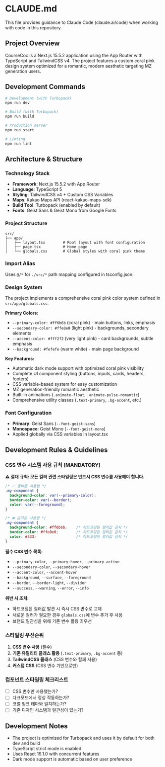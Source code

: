 # CLAUDE.md

This file provides guidance to Claude Code (claude.ai/code) when working with code in this repository.

## Project Overview

CourseCoc is a Next.js 15.5.2 application using the App Router with TypeScript and TailwindCSS v4. The project features a custom coral pink design system optimized for a romantic, modern aesthetic targeting MZ generation users.

## Development Commands

```bash
# Development (with Turbopack)
npm run dev

# Build (with Turbopack)
npm run build

# Production server
npm run start

# Linting
npm run lint
```

## Architecture & Structure

### Technology Stack
- **Framework**: Next.js 15.5.2 with App Router
- **Language**: TypeScript 5
- **Styling**: TailwindCSS v4 + Custom CSS Variables
- **Maps**: Kakao Maps API (react-kakao-maps-sdk)
- **Build Tool**: Turbopack (enabled by default)
- **Fonts**: Geist Sans & Geist Mono from Google Fonts

### Project Structure
```
src/
├── app/
│   ├── layout.tsx        # Root layout with font configuration
│   ├── page.tsx          # Home page
│   └── globals.css       # Global styles with coral pink theme
```

### Import Alias
Uses `@/*` for `./src/*` path mapping configured in tsconfig.json.

### Design System

The project implements a comprehensive coral pink color system defined in `src/app/globals.css`:

**Primary Colors:**
- `--primary-color: #ff6b6b` (coral pink) - main buttons, links, emphasis
- `--secondary-color: #ffe0e0` (light pink) - backgrounds, secondary elements  
- `--accent-color: #fff2f2` (very light pink) - card backgrounds, subtle emphasis
- `--background: #fefefe` (warm white) - main page background

**Key Features:**
- Automatic dark mode support with optimized coral pink visibility
- Complete UI component styling (buttons, inputs, cards, headers, footers)
- CSS variable-based system for easy customization
- MZ generation-friendly romantic aesthetic
- Built-in animations (`.animate-float`, `.animate-pulse-romantic`)
- Comprehensive utility classes (`.text-primary`, `.bg-accent`, etc.)

### Font Configuration
- **Primary**: Geist Sans (`--font-geist-sans`)
- **Monospace**: Geist Mono (`--font-geist-mono`)
- Applied globally via CSS variables in layout.tsx

## Development Rules & Guidelines

### CSS 변수 시스템 사용 규칙 (MANDATORY)

**⚠️ 절대 규칙: 모든 컬러 관련 스타일링은 반드시 CSS 변수를 사용해야 합니다.**

```css
/* ✅ 올바른 사용법 */
.my-component {
  background-color: var(--primary-color);
  border-color: var(--border);
  color: var(--foreground);
}

/* ❌ 금지된 사용법 */
.my-component {
  background-color: #ff6b6b;    /* 하드코딩된 컬러값 금지 */
  border-color: #ffe0e0;        /* 하드코딩된 컬러값 금지 */
  color: #333;                  /* 하드코딩된 컬러값 금지 */
}
```

**필수 CSS 변수 목록:**
- `--primary-color`, `--primary-hover`, `--primary-active`
- `--secondary-color`, `--secondary-hover`  
- `--accent-color`, `--accent-hover`
- `--background`, `--surface`, `--foreground`
- `--border`, `--border-light`, `--divider`
- `--success`, `--warning`, `--error`, `--info`

**위반 시 조치:**
- 하드코딩된 컬러값 발견 시 즉시 CSS 변수로 교체
- 새로운 컬러가 필요한 경우 `globals.css`에 변수 추가 후 사용
- 브랜드 일관성을 위해 기존 변수 활용 최우선

### 스타일링 우선순위

1. **CSS 변수 사용** (필수)
2. **기존 유틸리티 클래스 활용** (`.text-primary`, `.bg-accent` 등)
3. **TailwindCSS 클래스** (CSS 변수와 함께 사용)
4. **커스텀 CSS** (CSS 변수 기반으로만)

### 컴포넌트 스타일링 체크리스트

- [ ] CSS 변수만 사용했는가?
- [ ] 다크모드에서 정상 작동하는가?
- [ ] 코럴 핑크 테마와 일치하는가?
- [ ] 기존 디자인 시스템과 일관성이 있는가?

## Development Notes

- The project is optimized for Turbopack and uses it by default for both dev and build
- TypeScript strict mode is enabled
- Uses React 19.1.0 with concurrent features
- Dark mode support is automatic based on user preference